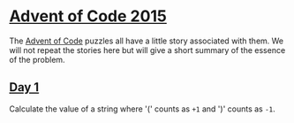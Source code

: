 # [Advent of Code 2015](https://adventofcode.com/2015)

The [Advent of Code](https://adventofcode.com) puzzles all have a little
story associated with them. We will not repeat the stories here but will give
a short summary of the essence of the problem.

## [Day 1](https://adventofcode.com/2015/day/1)

Calculate the value of a string where '(' counts as `+1` and ')' counts as `-1`.



